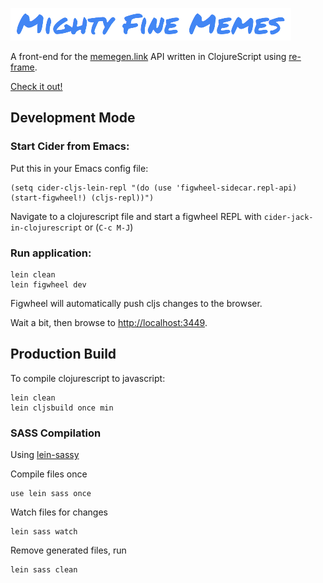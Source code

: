 ![Mighty Fine Memes](logo.png)

A front-end for the [memegen.link](https://memegen.link/) API written in ClojureScript using [re-frame](https://github.com/Day8/re-frame).

[Check it out!](http://www.mightyfinememes.com/)

## Development Mode

### Start Cider from Emacs:

Put this in your Emacs config file:

```
(setq cider-cljs-lein-repl "(do (use 'figwheel-sidecar.repl-api) (start-figwheel!) (cljs-repl))")
```

Navigate to a clojurescript file and start a figwheel REPL with `cider-jack-in-clojurescript` or (`C-c M-J`)

### Run application:

```
lein clean
lein figwheel dev
```

Figwheel will automatically push cljs changes to the browser.

Wait a bit, then browse to [http://localhost:3449](http://localhost:3449).

## Production Build


To compile clojurescript to javascript:

```
lein clean
lein cljsbuild once min
```


### SASS Compilation
Using [lein-sassy](https://github.com/vladh/lein-sassy)

Compile files once 
```
use lein sass once
```

Watch files for changes

```
lein sass watch
```

Remove generated files, run 

```
lein sass clean
```
